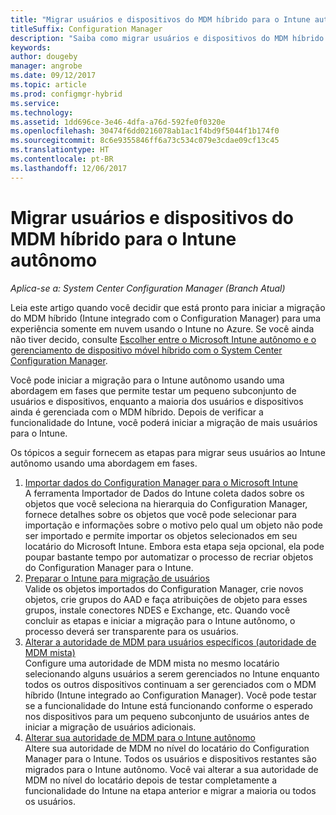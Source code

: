```yaml
---
title: "Migrar usuários e dispositivos do MDM híbrido para o Intune autônomo"
titleSuffix: Configuration Manager
description: "Saiba como migrar usuários e dispositivos do MDM híbrido para o Intune no Azure."
keywords: 
author: dougeby
manager: angrobe
ms.date: 09/12/2017
ms.topic: article
ms.prod: configmgr-hybrid
ms.service: 
ms.technology: 
ms.assetid: 1dd696ce-3e46-4dfa-a76d-592fe0f0320e
ms.openlocfilehash: 30474f6dd0216078ab1ac1f4bd9f5044f1b174f0
ms.sourcegitcommit: 8c6e9355846ff6a73c534c079e3cdae09cf13c45
ms.translationtype: HT
ms.contentlocale: pt-BR
ms.lasthandoff: 12/06/2017
---
```

# <a name="migrate-hybrid-mdm-users-and-devices-to-intune-standalone"></a>Migrar usuários e dispositivos do MDM híbrido para o Intune autônomo

*Aplica-se a: System Center Configuration Manager (Branch Atual)*    

Leia este artigo quando você decidir que está pronto para iniciar a migração do MDM híbrido (Intune integrado com o Configuration Manager) para uma experiência somente em nuvem usando o Intune no Azure. Se você ainda não tiver decido, consulte [Escolher entre o Microsoft Intune autônomo e o gerenciamento de dispositivo móvel híbrido com o System Center Configuration Manager](https://docs.microsoft.com/sccm/mdm/understand/choose-between-standalone-intune-and-hybrid-mobile-device-management). 

Você pode iniciar a migração para o Intune autônomo usando uma abordagem em fases que permite testar um pequeno subconjunto de usuários e dispositivos, enquanto a maioria dos usuários e dispositivos ainda é gerenciada com o MDM híbrido. Depois de verificar a funcionalidade do Intune, você poderá iniciar a migração de mais usuários para o Intune.    

Os tópicos a seguir fornecem as etapas para migrar seus usuários ao Intune autônomo usando uma abordagem em fases.    
  
1.  [Importar dados do Configuration Manager para o Microsoft Intune](migrate-import-data.md)   
    A ferramenta Importador de Dados do Intune coleta dados sobre os objetos que você seleciona na hierarquia do Configuration Manager, fornece detalhes sobre os objetos que você pode selecionar para importação e informações sobre o motivo pelo qual um objeto não pode ser importado e permite importar os objetos selecionados em seu locatário do Microsoft Intune. Embora esta etapa seja opcional, ela pode poupar bastante tempo por automatizar o processo de recriar objetos do Configuration Manager para o Intune. 
2.  [Preparar o Intune para migração de usuários](migrate-prepare-intune.md)    
    Valide os objetos importados do Configuration Manager, crie novos objetos, crie grupos do AAD e faça atribuições de objeto para esses grupos, instale conectores NDES e Exchange, etc. Quando você concluir as etapas e iniciar a migração para o Intune autônomo, o processo deverá ser transparente para os usuários.  
3.  [Alterar a autoridade de MDM para usuários específicos (autoridade de MDM mista)](migrate-mixed-authority.md)    
    Configure uma autoridade de MDM mista no mesmo locatário selecionando alguns usuários a serem gerenciados no Intune enquanto todos os outros dispositivos continuam a ser gerenciados com o MDM híbrido (Intune integrado ao Configuration Manager). Você pode testar se a funcionalidade do Intune está funcionando conforme o esperado nos dispositivos para um pequeno subconjunto de usuários antes de iniciar a migração de usuários adicionais. 
4.  [Alterar sua autoridade de MDM para o Intune autônomo](change-mdm-authority.md)     
    Altere sua autoridade de MDM no nível do locatário do Configuration Manager para o Intune. Todos os usuários e dispositivos restantes são migrados para o Intune autônomo. Você vai alterar a sua autoridade de MDM no nível do locatário depois de testar completamente a funcionalidade do Intune na etapa anterior e migrar a maioria ou todos os usuários.